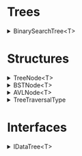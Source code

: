 # Trees
<details>
  <summary>BinarySearchTree&lt;T&gt;</summary>
    
  ### Definition
  ```csharp
  public class BinarySearchTree<T> : IDataTree<T, BSTNode<T>>
  ```
  ### Constructor
  ```csharp 
  public BinarySearchTree(TreeNode<T>? root = null, Comparer<T>? comparer = null, TreeTraversalType traversalType = TreeTraversalType.InOrder)
  ```

  #### Interface Parameter Implementations
  | **Interface**            |**Parameter**|**Description**|**MethodType**|
  |--------------------------|-------------|---------------|--------------|
  | **IDataTree<T, TNode>**          |`Root`       | Returns the root of the tree.|[`BSTNode<T>?`](#treenode)|
  | **IDataTree<T, TNode>**          |`TraversalType`| Returns tree's TreeTraversalType.|`TreeTraversalType`|
  | **IDataTree<T, TNode>**          |`Comparator` | Returns tree's Comparator.|[`Comparer<T>`](https://learn.microsoft.com/en-us/dotnet/api/system.collections.icomparer?view=net-9.0)|
  | **IDataTree<T, TNode>**          |`Height`     | Returns Height of the tree.|`int32`|
  | **IDataTree<T, TNode>**          |`LeafCount`  | Returns tree's leaf nodes count.|`int32`|
  | **IDataTree<T, TNode>**          |`Levels`     | Returns tree's level count.|`int32`|
  | **IDataTree<T, TNode>**          |`Count`      | Returns tree's overall value count.|`int32`|
  | **IDataTree<T, TNode>**          |`IsBST`      | Returns if tree is valid.|`bool`|
  | **IDataTree<T, TNode>**          |`IsEmpty`    | Returns if tree is empty.|`bool`|
  | **IDataTree<T, TNode>**          |`[int index]`| Returns value T from the tree at the specified index.|`T`|
  
  #### Interface Methods Implementations 
  | **Interface**            |**Method**                 |**Description**                                   |**MethodType**|
  |--------------------------|---------------------------|--------------------------------------------------|--------------|
  | **IDataTree<T, TNode>**          |`Add(T value)`             | Inserts a value into the tree.                   |`void`        |
  | **IDataTree<T, TNode>**          |`AddRange(T[] values)`     | Inserts an array of values into the tree.        |`void`        |
  | **IDataTree<T, TNode>**          |`Remove(T value)`          | Removes a value from the tree.                   |`void`        |
  | **IDataTree<T, TNode>**          |`RemoveRange(T[] values)`  | Removes an array of values from the tree.        |`void`        |
  | **IDataTree<T, TNode>**          |`Clear()`                  | Clears all elements in the tree.                 |`void`        |
  | **IDataTree<T, TNode>**          |`Contains(T value)`        | Checks if a value is present in the tree.        |`bool`        |
  | **IDataTree<T, TNode>**          |`Find(Func<T, bool> predicate)`| Checks for a value with a specified condition.|`T`          |
  | **IDataTree<T, TNode>**          |`Clone()`                  | Creates a copy of the current instance of the tree.|[`IDataTree<T>`](#idatatree)|
  | **IDataTree<T, TNode>**          |`GetIndexValue(int index)` | Returns a value at a specified index using the current traversal type.|`T`|
  | **IDataTree<T, TNode>**          |`Max()`                    | Returns the maximum value in the tree.           |`T`          |
  | **IDataTree<T, TNode>**          |`Max(TreeNode<T> node)`    | Returns the maximum node starting from the specified node.|[`BSTNode<T>?`](#treenode)|
  | **IDataTree<T, TNode>**          |`Min()`                    | Returns the minimum value in the tree.           |`T`          |
  | **IDataTree<T, TNode>**          |`Min(TreeNode<T> node)`    | Returns the minimum node starting from the specified node.|[`BSTNode<T>?`](#treenode)|
  | **IDataTree<T, TNode>**          |`Successor()`              | Returns the successor value of the root node.    |`T`          |
  | **IDataTree<T, TNode>**          |`Successor(TreeNode<T> node)`| Returns the successor node of the specified node.|[`BSTNode<T>?`](#treenode)|
  | **IDataTree<T, TNode>**          |`Predecessor()`            | Returns the predecessor value of the root node.  |`T`          |
  | **IDataTree<T, TNode>**          |`Predecessor(TreeNode<T> node)`| Returns the predecessor node of the specified node.|[`BSTNode<T>?`](#treenode)|
  | **IDataTree<T, TNode>**          |`GetRange(int index, int count)`| Returns a range of values as `IEnumerable<T>` from the specified index.|[`IEnumerable<T>`](https://learn.microsoft.com/en-us/dotnet/api/system.collections.generic.ienumerable-1?view=net-9.0)|
  | **IDataTree<T, TNode>**          |`Traverse()`               | Returns all values using the specified traversal method.|[`IEnumerable<T>`](https://learn.microsoft.com/en-us/dotnet/api/system.collections.generic.ienumerable-1?view=net-9.0)|
  | **IDataTree<T, TNode>**          |`InOrderTraversal()`       | Returns all values using InOrder traversal.      |[`IEnumerable<T>`](https://learn.microsoft.com/en-us/dotnet/api/system.collections.generic.ienumerable-1?view=net-9.0)|
  | **IDataTree<T, TNode>**          |`PreOrderTraversal()`      | Returns all values using PreOrder traversal.     |[`IEnumerable<T>`](https://learn.microsoft.com/en-us/dotnet/api/system.collections.generic.ienumerable-1?view=net-9.0)|
  | **IDataTree<T, TNode>**          |`PostOrderTraversal()`     | Returns all values using PostOrder traversal.    |[`IEnumerable<T>`](https://learn.microsoft.com/en-us/dotnet/api/system.collections.generic.ienumerable-1?view=net-9.0)|
  | **IDataTree<T, TNode>**          |`DFS(T target)`            | Returns a path from the Root to the target value.|[`IEnumerable<T>`](https://learn.microsoft.com/en-us/dotnet/api/system.collections.generic.ienumerable-1?view=net-9.0)|
  | **IDataTree<T, TNode>**          |`ToArray()`                | Returns all values using the current traversal type.|[`T[]`](https://learn.microsoft.com/en-us/dotnet/csharp/language-reference/builtin-types/arrays)|
  | **IDataTree<T, TNode>**          |`AsEnumerable()`           | Returns all values using the current traversal type.|[`IEnumerable<T>`](https://learn.microsoft.com/en-us/dotnet/api/system.collections.generic.ienumerable-1?view=net-9.0)|
  | **IDataTree<T, TNode>**          |`GetEnumerator()`          | Returns all values using the current traversal type.|[`IEnumerable<T>`](https://learn.microsoft.com/en-us/dotnet/api/system.collections.generic.ienumerable-1?view=net-9.0)|
  | **IDataTree<T, TNode>**          |`ToLookup()`               | Returns `ILookup<T, T>` of all values using the current traversal type.|[`ILookup<T, T>`](https://learn.microsoft.com/en-us/dotnet/api/system.linq.ilookup-2?view=net-9.0)|
  | **IDataTree<T, TNode>**          |`ToLinkedList()`           | Returns `LinkedList<T>` of all values using the current traversal type.|[`LinkedList<T>`](https://learn.microsoft.com/en-us/dotnet/api/system.collections.generic.linkedlist-1?view=net-9.0)|
  | **IDataTree<T, TNode>**          |`ToImmutableList()`        | Returns `ImmutableList<T>` of all values using the current traversal type.|[`ImmutableList<T>`](https://learn.microsoft.com/en-us/dotnet/api/system.collections.immutable.immutablelist-1?view=net-9.0)|
  | **IDataTree<T, TNode>**          |`ToHashSet()`              | Returns `HashSet<T>` of all values using the current traversal type.|[`HashSet<T>`](https://learn.microsoft.com/en-us/dotnet/api/system.collections.generic.hashset-1?view=net-9.0)|
  | **IDataTree<T, TNode>**          |`ToStack()`                | Returns `Stack<T>` of all values using the current traversal type.|[`Stack<T>`](https://learn.microsoft.com/en-us/dotnet/api/system.collections.generic.stack-1?view=net-9.0)|
  | **IDataTree<T, TNode>**          |`ToQueue()`                | Returns `Queue<T>` of all values using the current traversal type.|[`Queue<T>`](https://learn.microsoft.com/en-us/dotnet/api/system.collections.generic.queue-1?view=net-9.0)|
</details>

# Structures
<details>
  <a id="treenode"></a>
  <summary>TreeNode&lt;T&gt;</summary>
  
  #### Definition
  ```csharp
  public class TreeNode<T> : IDisposable
  ```
  #### Constructor
  ```csharp
  public TreeNode(T value, TreeNode<T>? left = null, TreeNode<T>? right = null, TreeNode<T>? parent = null)
  ```

  #### Parameters
  | **Parameter**   |**Description**|**ValueType**|
  |-----------------|---------------|-------------|
  | **Value**       | Returns the value of the node.|`T`|
  | **Size**        | Returns node`s subtree size.|`int32`|
  | **IsLeaf**      | Returns if node is marked as leaf.|`bool`|
  | **Left**        | Returns left child of the node.|[`TreeNode<T>?`](#treenode)|
  | **Right**       | Returns right child of the node.|[`TreeNode<T>?`](#treenode)|
  | **Parent**      | Returns parent of the node.|[`TreeNode<T>?`](#treenode)|
  #### Interface Methods Implementations 
  | **Interface**            |**Method**|**Description**|**MethodType**|
  |--------------------------|----------|---------------|--------------|
  | **IDisposable**          |`Dispose()`| Disposes the node and all the child nodes.|`void`|
</details>
<details>
  <a id="bstnode"></a>
  <summary>BSTNode&lt;T&gt;</summary>
  
  #### Definition
  ```csharp
  public class BSTNode<T> : TreeNode<T>
  ```
  #### Constructor
  ```csharp
  public BSTNode(T value, BSTNode<T>? left = null, BSTNode<T>? right = null, BSTNode<T>? parent = null)
  ```

  #### Parameters
  | **Parameter**   |**Description**|**ValueType**|
  |-----------------|---------------|-------------|
  | **Left**        | Returns left child of the node.|[`BSTNode<T>?`](#bstnode)|
  | **Right**       | Returns right child of the node.|[`BSTNode<T>?`](#bstnode)|
  | **Parent**      | Returns parent of the node.|[`BSTNode<T>?`](#bstnode)|
  #### Inheritence Parameters
  | **Parameter**   |**Description**|**ValueType**|
  |-----------------|---------------|-------------|
  | **Value**       | Returns the value of the node.|`T`|
  | **Size**        | Returns node`s subtree size.|`int32`|
  | **IsLeaf**      | Returns if node is marked as leaf.|`bool`|
  | **Left**        | Returns left child of the node.|[`TreeNode<T>?`](#treenode)|
  | **Right**       | Returns right child of the node.|[`TreeNode<T>?`](#treenode)|
  | **Parent**      | Returns parent of the node.|[`TreeNode<T>?`](#treenode)|
  #### Inheritence Methods
  | **Inheritence**            |**Method**|**Description**|**MethodType**|
  |--------------------------|----------|---------------|--------------|
  | **TreeNode<T>**          |`Dispose()`| Disposes the node and all the child nodes.|`void`|
</details>
<details>
  <a id="avlnode"></a>
  <summary>AVLNode&lt;T&gt;</summary>
  
  #### Definition
  ```csharp
  public class AVLNode<T> : TreeNode<T>
  ```
  #### Constructor
  ```csharp
  public AVLNode(T value, AVLNode<T>? left = null, AVLNode<T>? right = null, AVLNode<T>? parent = null)
  ```

  #### Parameters
  | **Parameter**   |**Description**|**ValueType**|
  |-----------------|---------------|-------------|
  | **BalanceFactor**| Returns node`s current balance factor.|`int32`|
  | **Left**        | Returns left child of the node.|[`AVLNode<T>?`](#avlnode)|
  | **Right**       | Returns right child of the node.|[`AVLNode<T>?`](#avlnode)|
  | **Parent**      | Returns parent of the node.|[`AVLNode<T>?`](#avlnode)|
  #### Inheritence Parameters
  | **Parameter**   |**Description**|**ValueType**|
  |-----------------|---------------|-------------|
  | **Value**       | Returns the value of the node.|`T`|
  | **Size**        | Returns node`s subtree size.|`int32`|
  | **IsLeaf**      | Returns if node is marked as leaf.|`bool`|
  | **Left**        | Returns left child of the node.|[`TreeNode<T>?`](#treenode)|
  | **Right**       | Returns right child of the node.|[`TreeNode<T>?`](#treenode)|
  | **Parent**      | Returns parent of the node.|[`TreeNode<T>?`](#treenode)|
  #### Inheritence Methods
  | **Inheritence**            |**Method**|**Description**|**MethodType**|
  |--------------------------|----------|---------------|--------------|
  | **TreeNode<T>**          |`Dispose()`| Disposes the node and all the child nodes.|`void`|
</details>
<details>
  <a id="treetraversaltype"></a>
  <summary>TreeTraversalType</summary>
  
  #### Definition
  ```csharp
  public enum TreeTraversalType
  ```
  #### Fields
  | **Name**   |**Description**|**Value**|
  |-----------------|---------------|-------------|
  | **InOrder**       | InOrder traversal type.|`0`|
  | **PreOrder**        | PreOrder traversal type.|`1`|
  | **PostOrder**      | PostOrder traversal type.|`2`|
</details>

# Interfaces
<a id="idatatree"></a>
<details>
  <summary>IDataTree&lt;T&gt;</summary>

  > [!NOTE]
  > TNode value must inherit [TreeNode<T>](#treenode) or be the [TreeNode<T>](#treenode) itself

  #### Definition
  ``` csharp
  public interface IDataTree<T, TNode> where TNode : TreeNode<T>
  ```

  #### Parameters
  | **Parameter**    |**Description**|**ValueType**|
  |------------------|---------------|-------------|
  | **Root**         | Returns the root of the tree.|[`TreeNode<T>?`](#treenode)|
  | **TraversalType**| Returns tree`s TreeTraversalType.|[`TreeTraversalType`](#treetraversaltype)|
  | **Comparator**   | Returns tree`s Comparator.|[`Comparer<T>`](https://learn.microsoft.com/en-us/dotnet/api/system.collections.icomparer?view=net-9.0)|
  | **Height**       | Returns Height of the tree.|`int32`|
  | **LeafCount**    | Returns tree`s leaf nodes count.|`int32`|
  | **Levels**       | Returns tree`s level count.|`int32`|
  | **Count**        | Returns tree`s overall value count.|`int32`|
  | **IsBST**        | Returns if tree is valid.|`bool`|
  | **IsEmpty**      | Returns if tree is empty.|`bool`|
  | **[int index]**  | Returns value T from the tree at the specified index.|`T`|
  #### Methods
  | **Category**            |**Method**|**Description**|**MethodType**|
  |-------------------------|----------|---------------|--------------|
  | **Insertion**           |`Add(T value)`| Inserts a value into the tree.|`void`|
  |                         |`AddRange(T[] values)`| Inserts an array of values into the tree.|`void`|
  | **Deletion**            |`Remove(T value)`| Removes a value from the tree.|`void`|
  |                         |`RemoveRange(T[] values)`| Removes an array of values from the tree.|`void`|
  | **Clearing**            |`Clear()`| Clears all elements in the tree.|`void`|
  | **Search**              |`Contains(T value)`| Checks if a value is present in the tree.|`bool`|
  |                         |`Find(Func<T, bool> predicate)`| Checks for a value with specified condition.|`T`|
  | **Cloning**             |`Clone()`| Creates a copy of the current instance of the tree.|[`IDataTree<T>`](#idatatree)|
  | **Index Access**        |`GetIndexValue(int index)`| Returns a value at a specified index using the current traversal type.|`T`|
  | **Min/Max**             |`Max()`| Returns the maximum value in the tree.|`T`|
  |                         |`Max(TreeNode<T> node)`| Returns the maximum node starting from the specified node.|[`TreeNode<T>?`](#treenode)|
  |                         |`Min()`| Returns the minimum value in the tree.|`T`|
  |                         |`Min(TreeNode<T> node)`| Returns the minimum node starting from the specified node.|[`TreeNode<T>?`](#treenode)|
  | **Successor/Predecessor**|`Successor()`| Returns the successor value of the root node.|`T`|
  |                         | `Successor(TreeNode<T> node)`| Returns the successor node of the specified node.|[`TreeNode<T>?`](#treenode)|
  |                         |`Predecessor()`| Returns the predecessor value of the root node.|`T`|
  |                         |`Predecessor(TreeNode<T> node)`| Returns the predecessor node of the specified node.|[`TreeNode<T>?`](#treenode)|
  | **Range Access**        |`GetRange(int index, int count)`| Returns a range of values as `IEnumerable<T>` from the specified index.|[`IEnumerable<T>`](https://learn.microsoft.com/en-us/dotnet/api/system.collections.generic.ienumerable-1?view=net-9.0)|
  | **Traversal**           |`Traverse()`| Returns all values using the specified traversal method.|[`IEnumerable<T>`](https://learn.microsoft.com/en-us/dotnet/api/system.collections.generic.ienumerable-1?view=net-9.0)|
  |                         |`InOrderTraversal()`| Returns all values using InOrder traversal.|[`IEnumerable<T>`](https://learn.microsoft.com/en-us/dotnet/api/system.collections.generic.ienumerable-1?view=net-9.0)|
  |                         |`PreOrderTraversal()`| Returns all values using PreOrder traversal.|[`IEnumerable<T>`](https://learn.microsoft.com/en-us/dotnet/api/system.collections.generic.ienumerable-1?view=net-9.0)|
  |                         |`PostOrderTraversal()`| Returns all values using PostOrder traversal.|[`IEnumerable<T>`](https://learn.microsoft.com/en-us/dotnet/api/system.collections.generic.ienumerable-1?view=net-9.0)|
  | **Path Search**         |`DFS(T target)`| Returns a path from the Root to the target value.|[`IEnumerable<T>`](https://learn.microsoft.com/en-us/dotnet/api/system.collections.generic.ienumerable-1?view=net-9.0)|
  | **Conversion Methods**  |`ToArray()`| Returns all values using the current traversal type.|[`T[]`](https://learn.microsoft.com/en-us/dotnet/csharp/language-reference/builtin-types/arrays)|
  |                         |`AsEnumerable()`| Returns all values using the current traversal type.|[`IEnumerable<T>`](https://learn.microsoft.com/en-us/dotnet/api/system.collections.generic.ienumerable-1?view=net-9.0)|
  |                         |`GetEnumerator()`| Returns all values using the current traversal type.|[`IEnumerable<T>`](https://learn.microsoft.com/en-us/dotnet/api/system.collections.generic.ienumerable-1?view=net-9.0)|
  |                         |`ToLookup()`| Returns `ILookup<T, T>` of all values using the current traversal type.|[`ILookup<T, T>`](https://learn.microsoft.com/en-us/dotnet/api/system.linq.ilookup-2?view=net-9.0)|
  |                         |`ToLinkedList()`| Returns `LinkedList<T>` of all values using the current traversal type.|[`LinkedList<T>`](https://learn.microsoft.com/en-us/dotnet/api/system.collections.generic.linkedlist-1?view=net-9.0)|
  |                         |`ToImmutableList()`| Returns `ImmutableList<T>` of all values using the current traversal type.|[`ImmutableList<T>`](https://learn.microsoft.com/en-us/dotnet/api/system.collections.immutable.immutablelist-1?view=net-9.0)|
  |                         |`ToHashSet()`| Returns `HashSet<T>` of all values using the current traversal type.|[`HashSet<T>`](https://learn.microsoft.com/en-us/dotnet/api/system.collections.generic.hashset-1?view=net-9.0)|
  |                         |`ToStack()`| Returns `Stack<T>` of all values using the current traversal type.|[`Stack<T>`](https://learn.microsoft.com/en-us/dotnet/api/system.collections.generic.stack-1?view=net-9.0)|
  |                         |`ToQueue()`| Returns `Queue<T>` of all values using the current traversal type.|[`Queue<T>`](https://learn.microsoft.com/en-us/dotnet/api/system.collections.generic.queue-1?view=net-9.0)|
</details>
